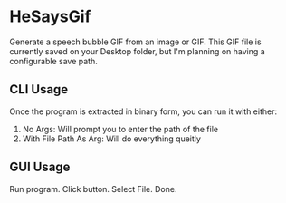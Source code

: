# HeSaysGif
Generate a speech bubble GIF from an image or GIF. This GIF file is currently saved on your Desktop folder, but I'm planning on having a configurable save path.

## CLI Usage
Once the program is extracted in binary form, you can run it with either:
1. No Args: Will prompt you to enter the path of the file
2. With File Path As Arg: Will do everything queitly

## GUI Usage
Run program. Click button. Select File. Done.
